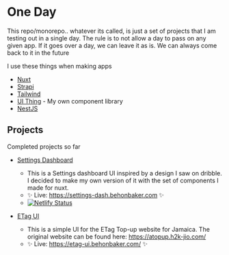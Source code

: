 # One Day

This repo/monorepo.. whatever its called, is just a set of projects that I am testing out in a single day. The rule is to not allow a day to pass on any given app. If it goes over a day, we can leave it as is. We can always come back to it in the future

I use these things when making apps

- [Nuxt](https://nuxt.com/)
- [Strapi](https://strapi.io/)
- [Tailwind](https://tailwindcss.com/)
- [UI Thing](https://ui-thing.behonbaker.com/getting-started/introduction) - My own component library
- [NestJS](https://nestjs.com/)

## Projects

Completed projects so far

- [Settings Dashboard](./settings-dash/README.md)

  - This is a Settings dashboard UI inspired by a design I saw on dribble. I decided to make my own version of it with the set of components I made for nuxt.
  - ✨ Live: https://settings-dash.behonbaker.com ✨
  - [![Netlify Status](https://api.netlify.com/api/v1/badges/ed636f24-311f-468c-b2da-b29350c3a7b4/deploy-status)](https://app.netlify.com/sites/imaginative-moonbeam-78ba24/deploys)

- [ETag UI](./etag-topup-ui/README.md)
  - This is a simple UI for the ETag Top-up website for Jamaica. The original website can be found here: https://atopup.h2k-jio.com/
  - ✨ Live: https://etag-ui.behonbaker.com/ ✨
